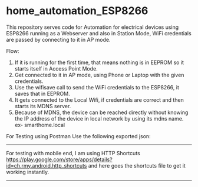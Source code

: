 # home_automation_ESP8266
This repository serves code for Automation for electrical devices using ESP8266 running as a Webserver and also in Station Mode, WiFi credentials are passed by connecting to it in AP mode.

Flow:
1. If it is running for the first time, that means nothing is in EEPROM so it starts itself in Access Point Mode.
2. Get connected to it in AP mode, using Phone or Laptop with the given credentials.
3. Use the wifisave call to send the WiFi credentials to the ESP8266, it saves that in EEPROM.
4. It gets connected to the Local Wifi, if credentials are correct and then starts its MDNS server.
5. Because of MDNS, the device can be reached directly without knowing the IP address of the device in local network by using its mdns name. ex- smarthome.local


For Testing using Postman Use the following exported json:
***


For testing with mobile end, I am using HTTP Shortcuts
https://play.google.com/store/apps/details?id=ch.rmy.android.http_shortcuts
and here goes the shortcuts file to get it working instantly.
****
